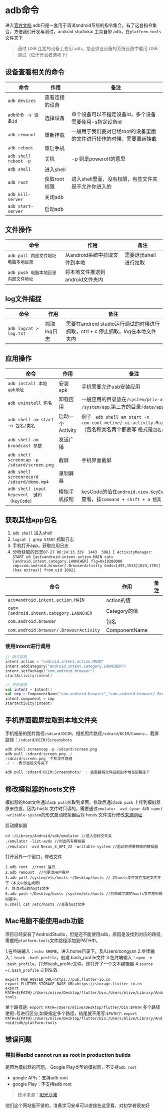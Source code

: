 # adb命令
进入[官方文档](https://developer.android.com/studio/command-line/adb?hl=zh-cn)
adb只是一套用于调试android系统的指令集合。有了这套指令集合，方便我们开发与测试，android studiokai 工具自带 adb，在`platform-tools`文件夹下

>通过 USB 连接的设备上使用 adb，您必须在设备的系统设置中启用 USB 调试（位于开发者选项下）

## 设备查看相关的命令
| 命令 | 作用 | 备注 |
| --- | --- | --- |
| `adb devices` | 查看连接的设备 |  |
| `adb命令 -s 设备id` | 选择设备 | 单个设备可以不指定设备id，多个设备需要使用-s指定设备id |
| `adb remount` | 重新挂载 | 一般用于我们要对已经root的设备里面的文件进行操作的时候，需要重新挂载 |
| `adb reboot` | 重启手机 |  |
| `adb shell reboot -p` | 关机 | -p 则是poweroff的意思 |
| `adb shell` | 进入shell |  |
| `adb root` | 获取root权限 | 进入shell里面，没有权限，有些文件夹是不允许你进入的 |
| `adb kill-server` | 关闭adb |  |
| `adb start-server` | 启动adb |  |

## 文件操作
| 命令 | 作用 | 备注 |
| --- | --- | --- |
| `adb pull 内部文件地址 电脑本地目录 ` | 从android系统中拉取文件到本地 |  需要退出shell进行拉取 |
| `adb push 电脑本地目录 内部文件地址` | 将本地文件推送到android文件夹内 |  |




## log文件捕捉
| 命令 | 作用 | 备注 |
| --- | --- | --- |
| `adb logcat > log.txt` | 抓取log日志 | 需要在android studio运行调试的时候进行抓取，ctrl + c 停止抓取，log在本地文件夹内 |

## 应用操作
| 命令 | 作用 | 备注 |
| --- | --- | --- |
| `adb install 本地apk地址 ` | 安装apk | 手机需要允许usb安装应用 |
| `adb uninstall 包名 ` | 卸载应用 | 一般应用的目录放在`/system/priv-app ` `/system/app`,第三方的目录`/data/app` |
| `adb shell am start -n 包名/类名` | 启动一个Activity | 例子 ` adb shell am start -n com.cool.melive/.ui.activity.MainActivity` （包名和类名两个都要写 格式是`包名/类名`） |
| `adb shell am broadcast 参数` | 发送广播 | |
| `adb shell screencap -p /sdcard/screen.png` | 截屏 | 手机界面截屏 |
| `adb shell screenrecord /sdcard/demo.mp4` | 录制屏幕 |  |
| `adb shell input keyevent  键码（keyCode）` | 模拟手机按钮 | kesCode的值在`android.view.KeyEvent`文件中查看，按`command + shift + a 搜索 KeyEvent` |




## 获取其他app包名
1. `adb shell` 进入shell
2. `logcat | grep START` 抓取日志
3. 手机打开app，获取应用日志
4. 分析获取的日志`07-27 06:24:13.329  1443  5981 I ActivityManager: START u0 {act=android.intent.action.MAIN cat=[android.intent.category.LAUNCHER] flg=0x10200000 cmp=com.android.browser/.BrowserActivity bnds=[455,1533][623,1701] (has extras)} from uid 10021`

| 命令 | 作用 | 备注 |
| --- | --- | --- |
| `act=android.intent.action.MAIN` | action的值 |  |
| `cat=[android.intent.category.LAUNCHER` | Category的值 |  |
| `com.android.browser` | 包名 |  |
| `com.android.browser/.BrowserActivity` | ComponentName |  |

### 使用Intent进行调用
```kotlin
// 隐式调用
intent.action = "android.intent.action.MAIN"
intent.addCategory("android.intent.category.LAUNCHER")
intent.setPackage("com.android.browser")
startActivity(intent)

// 显示调用
val intent = Intent()
val cmp = ComponentName("com.android.browser","com.android.browser/.BrowserActivity")
intent.component = cmp
startActivity(intent)
```

## 手机界面截屏拉取到本地文件夹
手机相册的图片路径`/sdcard/DCIM`、相机照片路径`/sdcard/DCIM/Camera` 、截屏路径：`/sdcard/DCIM/Screenshots`
```kotlin
adb shell screencap -p /sdcard/screen.png
adb pull /sdcard/screen.png ./
/sdcard/screen.png  手机文件路径
./ :  表示当前文件夹下

adb pull /sdcard/DCIM/Screenshots/  : 会直接将文件拉取到本地当前路径下
```

## 修改模拟器的hosts文件
模拟器的host文件通过`adb pull`拉取到桌面，修改后通过`adb push` 上传到模拟器原来位置，因为 hosts 文件时只读的，需要通过`emulator -avd (your AVD name) -writable-system`的形式启动模拟器后对 hosts 文件进行修改[来源网址](https://blog.csdn.net/mq2553299/article/details/68065469)

启动模拟器
```
cd ~/Library/Android/sdk/emulator //进入目标文件夹
./emulator -list-avds //列出所有模拟器
./emulator -avd Nexus_4_API_22 -writable-system //启动你想要修改的模拟器
```

打开另外一个窗口，修改文件
```
1.adb root  //root 运行
2.adb remount  //可更改用户账户
3.adb pull /system/etc/hosts ~/Desktop/hosts // 将hosts文件放在指定文件夹下（本文中放在桌面）
4. 修改对应的hosts文件
5.adb push ~/Desktop/hosts /system/etc/hosts //将修改完成的hosts文件放到模拟器中。
6.shell cat /etc/hosts //查看host文件
```

## Mac电脑不能使用adb功能
项目已经安装了AndroidStudio，但是还不能使用adb，原因是没找到对应的路径,需要把`platform-tools`文件路径添加到PATH中。

1.在终端输入：`echo $HOME`。进入home目录下，及/Users/songyan
2.继续输入：`touch .bash_profile`，创建.bash_profile文件
3.在终端输入：`open -e .bash_profile`，打开bash_profile文件，即打开了一个文本编辑器
4.`source ~/.bash_profile` 立刻生效

```
export PUB_HOSTED_URL=https://pub.flutter-io.cn 
export FLUTTER_STORAGE_BASE_URL=https://storage.flutter-io.cn 
export PATH=${PATH}:/Users/mlive/Desktop/flutter/bin:/Users/mlive/Library/Android/sdk/platform-tools
```
单个路径是: `export PATH=/Users/mlive/Desktop/flutter/bin:$PATH`
多个路径使用`:`号进行区分,如果指定多个路径，结尾就不用写:`$PATH了`: `export PATH=${PATH}:/Users/mlive/Desktop/flutter/bin:/Users/mlive/Library/Android/sdk/platform-tools`


## 错误问题
### 模拟器adbd cannot run as root in production builds
是因为模拟器的问题， Google Play类型的模拟器，不支持`adb root`

* google APIs：支持adb root
* google Play：不支持adb root 

>技术来源：[阳光沙滩](https://www.sunofbeach.net/a/1186220804795289600)

他们这个网站挺不错的，准备学习安卓可以直接在这里看，对初学者很友好
